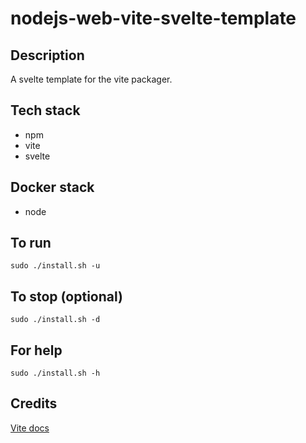 # nodejs-web-vite-svelte-template

## Description
A svelte template for the vite packager.

## Tech stack
- npm
- vite
- svelte

## Docker stack
- node

## To run
`sudo ./install.sh -u`

## To stop (optional)
`sudo ./install.sh -d`

## For help
`sudo ./install.sh -h`

## Credits
[Vite docs](https://vitejs.dev/guide/)
